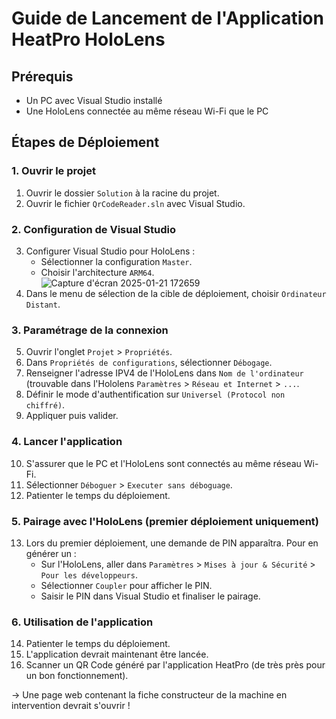 # Guide de Lancement de l'Application HeatPro HoloLens

## Prérequis
- Un PC avec Visual Studio installé
- Une HoloLens connectée au même réseau Wi-Fi que le PC

## Étapes de Déploiement

### 1. Ouvrir le projet
1. Ouvrir le dossier `Solution` à la racine du projet.
2. Ouvrir le fichier `QrCodeReader.sln` avec Visual Studio.

### 2. Configuration de Visual Studio
3. Configurer Visual Studio pour HoloLens :
   - Sélectionner la configuration `Master`.
   - Choisir l'architecture `ARM64`.  
     ![Capture d'écran 2025-01-21 172659](https://github.com/user-attachments/assets/55c60163-194f-4f7a-bbc1-3e511946e166)
4. Dans le menu de sélection de la cible de déploiement, choisir `Ordinateur Distant`.

### 3. Paramétrage de la connexion
5. Ouvrir l'onglet `Projet` > `Propriétés`.
6. Dans `Propriétés de configurations`, sélectionner `Débogage`.
7. Renseigner l'adresse IPV4 de l'HoloLens dans `Nom de l'ordinateur` (trouvable dans l'Hololens `Paramètres` > `Réseau et Internet` > `...`.
8. Définir le mode d'authentification sur `Universel (Protocol non chiffré)`.
9. Appliquer puis valider.

### 4. Lancer l'application
10. S'assurer que le PC et l'HoloLens sont connectés au même réseau Wi-Fi.
11. Sélectionner `Déboguer` > `Executer sans déboguage`.
12. Patienter le temps du déploiement.

### 5. Pairage avec l'HoloLens (premier déploiement uniquement)
13. Lors du premier déploiement, une demande de PIN apparaîtra. Pour en générer un :
    - Sur l'HoloLens, aller dans `Paramètres` > `Mises à jour & Sécurité` > `Pour les développeurs`.
    - Sélectionner `Coupler` pour afficher le PIN.
    - Saisir le PIN dans Visual Studio et finaliser le pairage.

### 6. Utilisation de l'application
14. Patienter le temps du déploiement.
15. L'application devrait maintenant être lancée.
16. Scanner un QR Code généré par l'application HeatPro (de très près pour un bon fonctionnement).

-> Une page web contenant la fiche constructeur de la machine en intervention devrait s'ouvrir !

